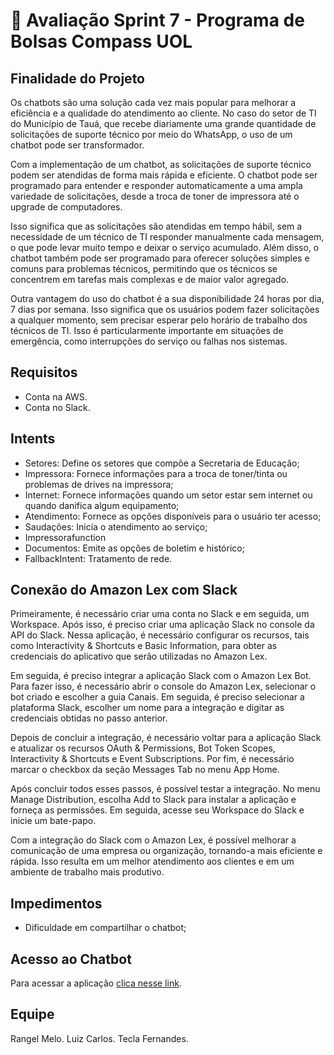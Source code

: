 # 📑 Avaliação Sprint 7 - Programa de Bolsas Compass UOL 
## Finalidade do Projeto
Os chatbots são uma solução cada vez mais popular para melhorar a eficiência e a qualidade do atendimento ao cliente. No caso do setor de TI do Município de Tauá, que recebe diariamente uma grande quantidade de solicitações de suporte técnico por meio do WhatsApp, o uso de um chatbot pode ser transformador.

Com a implementação de um chatbot, as solicitações de suporte técnico podem ser atendidas de forma mais rápida e eficiente. O chatbot pode ser programado para entender e responder automaticamente a uma ampla variedade de solicitações, desde a troca de toner de impressora até o upgrade de computadores.

Isso significa que as solicitações são atendidas em tempo hábil, sem a necessidade de um técnico de TI responder manualmente cada mensagem, o que pode levar muito tempo e deixar o serviço acumulado. Além disso, o chatbot também pode ser programado para oferecer soluções simples e comuns para problemas técnicos, permitindo que os técnicos se concentrem em tarefas mais complexas e de maior valor agregado.

Outra vantagem do uso do chatbot é a sua disponibilidade 24 horas por dia, 7 dias por semana. Isso significa que os usuários podem fazer solicitações a qualquer momento, sem precisar esperar pelo horário de trabalho dos técnicos de TI. Isso é particularmente importante em situações de emergência, como interrupções do serviço ou falhas nos sistemas. 

## Requisitos
- Conta na AWS.
- Conta no Slack.

## Intents
- Setores: Define os setores que compõe a Secretaria de Educação;
- Impressora: Fornece informações para a troca de toner/tinta ou problemas de drives na impressora;
- Internet: Fornece informações quando um setor estar sem internet ou quando danifica algum equipamento;
- Atendimento: Fornece as opções disponíveis para o usuário ter acesso;
- Saudações: Inicía o atendimento ao serviço;
- Impressorafunction
- Documentos: Emite as opções de boletim e histórico;
- FallbackIntent: Tratamento de rede.


## Conexão do Amazon Lex com Slack 
Primeiramente, é necessário criar uma conta no Slack e em seguida, um Workspace. Após isso, é preciso criar uma aplicação Slack no console da API do Slack. Nessa aplicação, é necessário configurar os recursos, tais como Interactivity & Shortcuts e Basic Information, para obter as credenciais do aplicativo que serão utilizadas no Amazon Lex.

Em seguida, é preciso integrar a aplicação Slack com o Amazon Lex Bot. Para fazer isso, é necessário abrir o console do Amazon Lex, selecionar o bot criado e escolher a guia Canais. Em seguida, é preciso selecionar a plataforma Slack, escolher um nome para a integração e digitar as credenciais obtidas no passo anterior.

Depois de concluir a integração, é necessário voltar para a aplicação Slack e atualizar os recursos OAuth & Permissions, Bot Token Scopes, Interactivity & Shortcuts e Event Subscriptions. Por fim, é necessário marcar o checkbox da seção Messages Tab no menu App Home.

Após concluir todos esses passos, é possível testar a integração. No menu Manage Distribution, escolha Add to Slack para instalar a aplicação e forneça as permissões. Em seguida, acesse seu Workspace do Slack e inicie um bate-papo.

Com a integração do Slack com o Amazon Lex, é possível melhorar a comunicação de uma empresa ou organização, tornando-a mais eficiente e rápida. Isso resulta em um melhor atendimento aos clientes e em um ambiente de trabalho mais produtivo.

## Impedimentos
 - Dificuldade em compartilhar o chatbot;

## Acesso ao Chatbot
Para acessar a aplicação [clica nesse link](https://app.slack.com/client/T04T500T3B2/D04T51EDLSU).
## Equipe
Rangel Melo.
Luiz Carlos.
Tecla Fernandes. 
